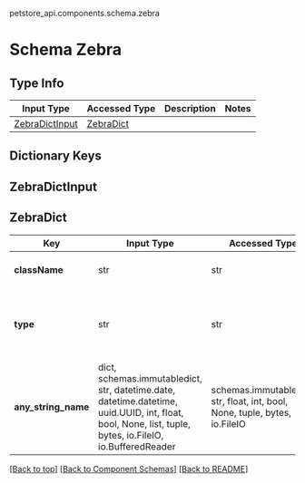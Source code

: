 petstore_api.components.schema.zebra
# Schema Zebra

## Type Info
Input Type | Accessed Type | Description | Notes
------------ | ------------- | ------------- | -------------
[ZebraDictInput](#zebradictinput) | [ZebraDict](#zebradict) |  |

## Dictionary Keys
## ZebraDictInput
## ZebraDict

Key | Input Type | Accessed Type | Description | Notes
------------ | ------------- | ------------- | ------------- | -------------
**className** | str | str |  | must be one of ["zebra"]
**type** | str | str |  | [optional] must be one of ["plains", "mountain", "grevys"]
**any_string_name** | dict, schemas.immutabledict, str, datetime.date, datetime.datetime, uuid.UUID, int, float, bool, None, list, tuple, bytes, io.FileIO, io.BufferedReader | schemas.immutabledict, str, float, int, bool, None, tuple, bytes, io.FileIO | any string name can be used but the value must be the correct type | [optional]

[[Back to top]](#top) [[Back to Component Schemas]](../../../README.md#Component-Schemas) [[Back to README]](../../../README.md)
